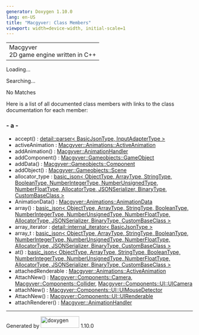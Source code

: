 ```yaml
---
generator: Doxygen 1.10.0
lang: en-US
title: "Macgyver: Class Members"
viewport: width=device-width, initial-scale=1
---
```


<div id="top">

<div id="titlearea">

<table data-cellspacing="0" data-cellpadding="0">
<colgroup>
<col style="width: 100%" />
</colgroup>
<tbody>
<tr id="projectrow" class="odd">
<td id="projectalign"><div id="projectname">
Macgyver
</div>
<div id="projectbrief">
2D game engine written in C++
</div></td>
</tr>
</tbody>
</table>

</div>

<div id="main-nav">

</div>

</div>

<div id="MSearchSelectWindow"
onmouseover="return searchBox.OnSearchSelectShow()"
onmouseout="return searchBox.OnSearchSelectHide()"
onkeydown="return searchBox.OnSearchSelectKey(event)">

</div>

<div id="MSearchResultsWindow">

<div id="MSearchResults">

<div class="SRPage">

<div id="SRIndex">

<div id="SRResults">

</div>

<div id="Loading" class="SRStatus">

Loading...

</div>

<div id="Searching" class="SRStatus">

Searching...

</div>

<div id="NoMatches" class="SRStatus">

No Matches

</div>

</div>

</div>

</div>

</div>

<div class="contents">

<div class="textblock">

Here is a list of all documented class members with links to the class
documentation for each member:

</div>

### <span id="index_a"></span>- a -

- accept() : <a href="classdetail_1_1parser.html#ac46da3262cbe66ade670c5b4782451e6"
  class="el">detail::parser&lt; BasicJsonType, InputAdapterType &gt;</a>
- activeAnimation : <a
  href="struct_macgyver_1_1_animations_1_1_active_animation.html#a763ee7bba42a0dd413ee9b08b7197931"
  class="el">Macgyver::Animations::ActiveAnimation</a>
- addAnimation() : <a
  href="class_macgyver_1_1_animation_handler.html#ab56e8354ac281aef131e2cef2d751c7f"
  class="el">Macgyver::AnimationHandler</a>
- addComponent() : <a
  href="class_macgyver_1_1_gameobjects_1_1_game_object.html#aa2748c9b76c5d316ebea2731cc2ddcbf"
  class="el">Macgyver::Gameobjects::GameObject</a>
- addData() : <a
  href="class_macgyver_1_1_gameobjects_1_1_component.html#ab56e2f9909e747e69fa08554418e2270"
  class="el">Macgyver::Gameobjects::Component</a>
- addObject() : <a
  href="class_macgyver_1_1_gameobjects_1_1_scene.html#aeb1721685fd2c0f4049f2d052a1cd84c"
  class="el">Macgyver::Gameobjects::Scene</a>
- allocator_type : <a href="classbasic__json.html#a83f845db2d54cedad97279bad70aea52"
  class="el">basic_json&lt; ObjectType, ArrayType, StringType,
  BooleanType, NumberIntegerType, NumberUnsignedType, NumberFloatType,
  AllocatorType, JSONSerializer, BinaryType, CustomBaseClass &gt;</a>
- AnimationData() : <a
  href="struct_macgyver_1_1_animations_1_1_animation_data.html#a1bba3352bfc5efab0bd48ef1a47f5eac"
  class="el">Macgyver::Animations::AnimationData</a>
- array() : <a href="classbasic__json.html#ac736994a792cb8460a30a3f4dd86fd78"
  class="el">basic_json&lt; ObjectType, ArrayType, StringType,
  BooleanType, NumberIntegerType, NumberUnsignedType, NumberFloatType,
  AllocatorType, JSONSerializer, BinaryType, CustomBaseClass &gt;</a>
- array_iterator : <a
  href="structdetail_1_1internal__iterator.html#a2ad2dc9ea8bba2b50811e34f905350bd"
  class="el">detail::internal_iterator&lt; BasicJsonType &gt;</a>
- array_t : <a href="classbasic__json.html#a60644b7dccc409e6b367361d37841333"
  class="el">basic_json&lt; ObjectType, ArrayType, StringType,
  BooleanType, NumberIntegerType, NumberUnsignedType, NumberFloatType,
  AllocatorType, JSONSerializer, BinaryType, CustomBaseClass &gt;</a>
- at() : <a href="classbasic__json.html#a899e4623fe377af5c9ad14c40c64280c"
  class="el">basic_json&lt; ObjectType, ArrayType, StringType,
  BooleanType, NumberIntegerType, NumberUnsignedType, NumberFloatType,
  AllocatorType, JSONSerializer, BinaryType, CustomBaseClass &gt;</a>
- attachedRenderable : <a
  href="struct_macgyver_1_1_animations_1_1_active_animation.html#a828150153ed9bcfcf8e5ef9de4d4ee01"
  class="el">Macgyver::Animations::ActiveAnimation</a>
- AttachNew() : <a
  href="struct_macgyver_1_1_components_1_1_camera.html#a5b0d21a4ea85ae6b2562256c2b7bbf34"
  class="el">Macgyver::Components::Camera</a>, <a
  href="struct_macgyver_1_1_components_1_1_collider.html#ae93c43b6f382eac6a78d60062d7d85c4"
  class="el">Macgyver::Components::Collider</a>, <a
  href="struct_macgyver_1_1_components_1_1_u_i_1_1_u_i_camera.html#ac65d153314bdd11b330f11d1b902d810"
  class="el">Macgyver::Components::UI::UICamera</a>
- attachNew() : <a
  href="struct_macgyver_1_1_components_1_1_u_i_1_1_u_i_mouse_detector.html#aa3e62e2b5cd509843f3d3c6ee84c658a"
  class="el">Macgyver::Components::UI::UIMouseDetector</a>
- AttachNew() : <a
  href="struct_macgyver_1_1_components_1_1_u_i_1_1_u_i_renderable.html#a264b93edb5a47d3adf36958ac21be68b"
  class="el">Macgyver::Components::UI::UIRenderable</a>
- attachRenderer() : <a
  href="class_macgyver_1_1_animation_handler.html#a367dc496d779b11d8d3e38bf9c0ace0b"
  class="el">Macgyver::AnimationHandler</a>

</div>

------------------------------------------------------------------------

<span class="small">Generated
by [<img src="doxygen.svg" class="footer" width="104" height="31"
alt="doxygen" />](https://www.doxygen.org/index.html) 1.10.0</span>
